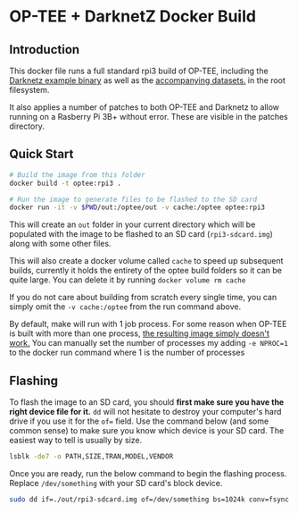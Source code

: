 # OP-TEE + DarknetZ Docker Build

## Introduction

This docker file runs a full standard rpi3 build of OP-TEE, including the [Darknetz example binary](https://github.com/mofanv/darknetz) as well as the [accompanying datasets.](https://github.com/mofanv/tz_datasets) in the root filesystem.

It also applies a number of patches to both OP-TEE and Darknetz to allow running on a Rasberry Pi 3B+ without error. These are visible in the patches directory.

## Quick Start

```bash
# Build the image from this folder
docker build -t optee:rpi3 .

# Run the image to generate files to be flashed to the SD card
docker run -it -v $PWD/out:/optee/out -v cache:/optee optee:rpi3
```

This will create an `out` folder in your current directory which will be populated with the image to be flashed to an SD card (`rpi3-sdcard.img`) along with some other files.

This will also create a docker volume called `cache` to speed up subsequent builds, currently it holds the entirety of the optee build folders so it can be quite large. You can delete it by running `docker volume rm cache`

If you do not care about building from scratch every single time, you can simply omit the `-v cache:/optee` from the run command above.

By default, make will run with 1 job process. For some reason when OP-TEE is built with more than one process, [the resulting image simply doesn't work.](https://github.com/OP-TEE/optee_os/issues/6284#issuecomment-1758781141) You can manually set the number of processes my adding `-e NPROC=1` to the docker run command where 1 is the number of processes

## Flashing

To flash the image to an SD card, you should **first make sure you have the right device file for it.** `dd` will not hesitate to destroy your computer's hard drive if you use it for the `of=` field. Use the command below (and some common sense) to make sure you know which device is your SD card. The easiest way to tell is usually by size.

```bash
lsblk -de7 -o PATH,SIZE,TRAN,MODEL,VENDOR
```

Once you are ready, run the below command to begin the flashing process. Replace `/dev/something` with your SD card's block device.

```bash
sudo dd if=./out/rpi3-sdcard.img of=/dev/something bs=1024k conv=fsync status=progress
```
